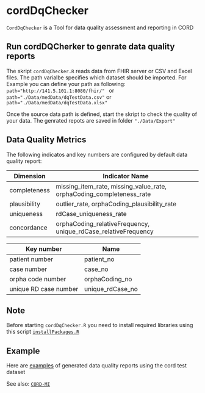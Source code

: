 # cordDqChecker
`CordDqChecker` is a Tool for data quality assessment and reporting in CORD

## Run cordDQCherker to genrate data quality reports

The skript `cordDqChecker.R` reads data from FHIR server or CSV and Excel files. The path varialbe specifies which dataset should be imported.
For Example you can define your path as following:
```path="http://141.5.101.1:8080/fhir/" ```
or
``` path="./Data/medData/dqTestData.csv" ```
or
``` path="./Data/medData/dqTestData.xlsx" ```

Once the source data path is defined, start the skript to check the quality of your data. 
The genrated repots are saved in folder ``` "./Data/Export" ```

## Data Quality Metrics

The following indicatos and key numbers are configured by default data quality report:

| Dimension  | Indicator Name|
| ------------- | ------------- |
| completeness  | missing_item_rate, missing_value_rate, orphaCoding_completeness_rate  |
| plausibility  | outlier_rate, orphaCoding_plausibility_rate |
| uniqueness | rdCase_uniqueness_rate|
| concordance | orphaCoding_relativeFrequency, unique_rdCase_relativeFrequency|


| Key number  | Name |
| ------------- | ------------- |
| patient number  |   patient_no|
| case number  |  case_no|
| orpha code number  |  orphaCoding_no |
| unique RD case number  | unique_rdCase_no  |

## Note

Before starting `cordDqChecker.R` you need to install required libraries using this script [`installPackages.R`]( https://github.com/KaisTahar/cordDqChecker/blob/master/R/installPackages.R )

## Example

Here are [examples](https://github.com/KaisTahar/cordDqChecker/tree/master/Data/Export) of generated data quality reports using the cord test dataset

See also: [`CORD-MI`](https://www.medizininformatik-initiative.de/de/CORD)

